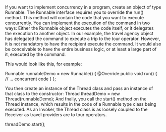 If you want to implement concurrency in a program, create an object of type Runnable. 
The Runnable interface requires you to override the run() method. This method will 
contain the code that you want to execute concurrently. You can implement the execution 
of the command in two ways: Either the Runnable object executes the code itself, or it 
delegates the execution to another object. In our example, the travel agency object has 
delegated the command to execute a trip to the tour operator. However, it is not mandatory 
to have the recipient execute the command. It would also be conceivable to have the entire 
business logic, or at least a large part of it, executed by the command.

This would look like this, for example:

 Runnable runnableDemo = new Runnable() {
 @Override
 public void run() {
 // ... concurrent code
 }
 };

You then create an instance of the Thread class and pass an instance of that class to the 
constructor:
 Thread threadDemo = new Thread(runnableDemo);
And fnally, you call the start() method on the Thread instance, which results in the 
code of a Runnable type class being executed. As an Invoker, the Thread class is as loosely 
coupled to the Receiver as travel providers are to tour operators.

 threadDemo.start();
